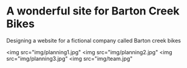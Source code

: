 # A wonderful site for Barton Creek Bikes

Designing a website for a fictional company called Barton
creek bikes

<img src="img/planning1.jpg"
<img src="img/planning2.jpg"
<img src="img/planning3.jpg"
<img src="img/team.jpg"
